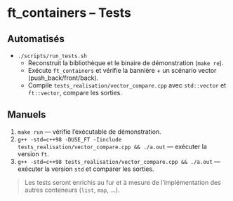 # ft_containers – Tests

## Automatisés
- `./scripts/run_tests.sh`
  - Reconstruit la bibliothèque et le binaire de démonstration (`make re`).
  - Exécute `ft_containers` et vérifie la bannière + un scénario vector (push_back/front/back).
  - Compile `tests_realisation/vector_compare.cpp` avec `std::vector` et `ft::vector`, compare les sorties.

## Manuels
1. `make run` — vérifie l’exécutable de démonstration.
2. `g++ -std=c++98 -DUSE_FT -Iinclude tests_realisation/vector_compare.cpp && ./a.out` — exécuter la version `ft`.
3. `g++ -std=c++98 tests_realisation/vector_compare.cpp && ./a.out` — exécuter la version `std` et comparer les sorties.

> Les tests seront enrichis au fur et à mesure de l’implémentation des autres conteneurs (`list`, `map`, ...).
